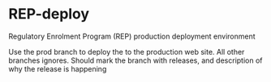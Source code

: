 # REP-deploy
Regulatory Enrolment Program (REP) production deployment environment

Use the prod branch to deploy the to the production web site. All other branches ignores.
Should mark the branch with releases, and description of why the release is happening
